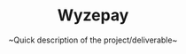 ---
layout: project
order: 100
title: Wyzepay
subtitle: ~Quick description of the project/deliverable~
industry: Financial Technology
summary: ~More in depth description of the project and the company~
background_color: white
---